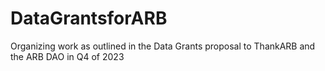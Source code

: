 # DataGrantsforARB
Organizing work as outlined in the Data Grants proposal to ThankARB and the ARB DAO in Q4 of 2023
